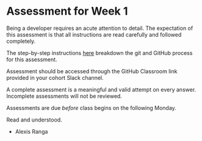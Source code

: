 # Assessment for Week 1

Being a developer requires an acute attention to detail. The expectation of this assessment is that all instructions are read carefully and followed completely.

The step-by-step instructions [here](https://github.com/LEARNAcademy/Syllabus/blob/main/github/assessments.md) breakdown the git and GitHub process for this assessment.

Assessment should be accessed through the GitHub Classroom link provided in your cohort Slack channel.

A complete assessment is a meaningful and valid attempt on every answer. Incomplete assessments will not be reviewed.

Assessments are due *before* class begins on the following Monday.


Read and understood. 
- Alexis Ranga
